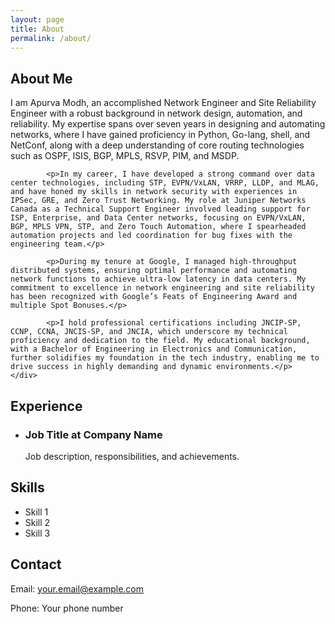 ```yaml
---
layout: page
title: About
permalink: /about/
---
```


<!DOCTYPE html>
<html lang="en">
<head>
    <meta charset="UTF-8">
    <title>About Me - Apurva Modh</title>
    <link rel="stylesheet" href="style.css">
</head>
<body>
    <div id="about-me">
        <h2>About Me</h2>
        <p>I am Apurva Modh, an accomplished Network Engineer and Site Reliability Engineer with a robust background in network design, automation, and reliability. My expertise spans over seven years in designing and automating networks, where I have gained proficiency in Python, Go-lang, shell, and NetConf, along with a deep understanding of core routing technologies such as OSPF, ISIS, BGP, MPLS, RSVP, PIM, and MSDP.</p>

            <p>In my career, I have developed a strong command over data center technologies, including STP, EVPN/VxLAN, VRRP, LLDP, and MLAG, and have honed my skills in network security with experiences in IPSec, GRE, and Zero Trust Networking. My role at Juniper Networks Canada as a Technical Support Engineer involved leading support for ISP, Enterprise, and Data Center networks, focusing on EVPN/VxLAN, BGP, MPLS VPN, STP, and Zero Touch Automation, where I spearheaded automation projects and led coordination for bug fixes with the engineering team.</p>
                
            <p>During my tenure at Google, I managed high-throughput distributed systems, ensuring optimal performance and automating network functions to achieve ultra-low latency in data centers. My commitment to excellence in network engineering and site reliability has been recognized with Google’s Feats of Engineering Award and multiple Spot Bonuses.</p>
                
            <p>I hold professional certifications including JNCIP-SP, CCNP, CCNA, JNCIS-SP, and JNCIA, which underscore my technical proficiency and dedication to the field. My educational background, with a Bachelor of Engineering in Electronics and Communication, further solidifies my foundation in the tech industry, enabling me to drive success in highly demanding and dynamic environments.</p>
    </div>
</body>
<section class="experience">
    <div class="container">
        <h2>Experience</h2>
        <ul>
            <li>
                <h3>Job Title at Company Name</h3>
                <p>Job description, responsibilities, and achievements.</p>
            </li>
            <!-- Repeat for other experiences -->
        </ul>
    </div>
</section>

<section class="skills">
    <div class="container">
        <h2>Skills</h2>
        <ul>
            <li>Skill 1</li>
            <li>Skill 2</li>
            <li>Skill 3</li>
            <!-- Add more skills as needed -->
        </ul>
    </div>
</section>

<section class="contact">
    <div class="container">
        <h2>Contact</h2>
        <p>Email: <a href="mailto:your.email@example.com">your.email@example.com</a></p>
        <p>Phone: Your phone number</p>
        <!-- Add more contact details as necessary -->
    </div>
</section>
</html>
